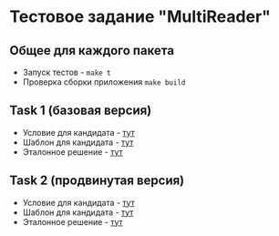 # Тестовое задание "MultiReader"


## Общее для каждого пакета

- Запуск тестов - `make t`
- Проверка сборки приложения `make build`


## Task 1 (базовая версия)

- Условие для кандидата - [тут](task1/task.md)
- Шаблон для кандидата - [тут](task1/task.go)
- Эталонное решение - [тут](task1/task_expected.go)


## Task 2 (продвинутая версия)

- Условие для кандидата - [тут](task2/task.md)
- Шаблон для кандидата - [тут](task2/task.go)
- Эталонное решение - [тут](task2/task_expected.go)
